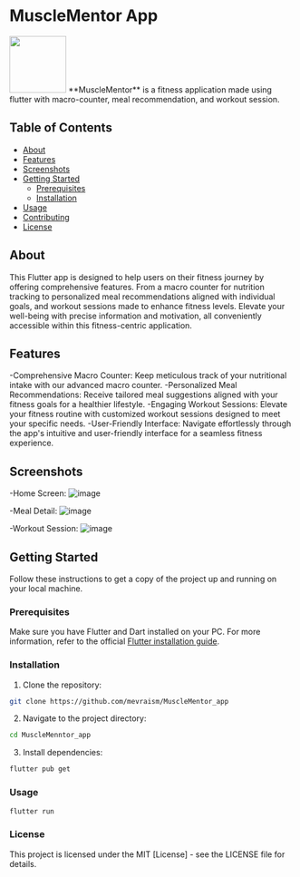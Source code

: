 # MuscleMentor App
<img src="https://github.com/mevraism/MuscleMentor_app/assets/146084224/45b87427-2f5d-4dc0-87da-901967c35ddc" width="100" height="100">
**MuscleMentor** is a fitness application made using flutter with macro-counter, meal recommendation, and workout session.

## Table of Contents

- [About](#about)
- [Features](#features)
- [Screenshots](#screenshots)
- [Getting Started](#getting-started)
  - [Prerequisites](#prerequisites)
  - [Installation](#installation)
- [Usage](#usage)
- [Contributing](#contributing)
- [License](#license)

## About

This Flutter app is designed to help users on their fitness journey by offering comprehensive features. From a macro counter for nutrition tracking to personalized meal recommendations aligned with individual goals, and workout sessions made to enhance fitness levels. Elevate your well-being with precise information and motivation, all conveniently accessible within this fitness-centric application.

## Features

-Comprehensive Macro Counter: Keep meticulous track of your nutritional intake with our advanced macro counter.
-Personalized Meal Recommendations: Receive tailored meal suggestions aligned with your fitness goals for a healthier lifestyle.
-Engaging Workout Sessions: Elevate your fitness routine with customized workout sessions designed to meet your specific needs.
-User-Friendly Interface: Navigate effortlessly through the app's intuitive and user-friendly interface for a seamless fitness experience.

## Screenshots

-Home Screen:
![image](https://github.com/mevraism/MuscleMentor_app/assets/146084224/73422e78-671c-4ef3-a792-e14863581fdf)

-Meal Detail:
![image](https://github.com/mevraism/MuscleMentor_app/assets/146084224/fb32ffc4-e3c1-408d-89e3-4753cac54a4f)


-Workout Session:
![image](https://github.com/mevraism/MuscleMentor_app/assets/146084224/68bc1e03-5b27-4647-8fda-c85f2558f0f6)


## Getting Started

Follow these instructions to get a copy of the project up and running on your local machine.

### Prerequisites

Make sure you have Flutter and Dart installed on your PC. For more information, refer to the official [Flutter installation guide](https://flutter.dev/docs/get-started/install).

### Installation

1. Clone the repository:

```bash
git clone https://github.com/mevraism/MuscleMentor_app
```

2. Navigate to the project directory:

```bash
cd MuscleMenntor_app
```

3. Install dependencies:

```bash
flutter pub get
```

### Usage

```bash
flutter run
```

### License

This project is licensed under the MIT [License] - see the LICENSE file for details.

